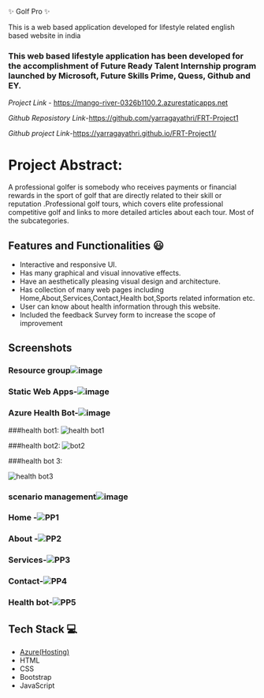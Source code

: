  ✨ Golf Pro  ✨

This is a web based application developed for lifestyle related english based website in india

### This web based lifestyle application has been developed for the accomplishment of Future Ready Talent Internship program launched by Microsoft, Future Skills Prime, Quess, Github and EY.


*Project Link* - https://mango-river-0326b1100.2.azurestaticapps.net

*Github Reposistory Link*-https://github.com/yarragayathri/FRT-Project1

*Github project Link*-https://yarragayathri.github.io/FRT-Project1/


# Project Abstract:
A professional golfer is somebody who receives payments or financial rewards in the sport of golf that are directly related to their skill or reputation .Professional golf tours, which covers elite professional competitive golf and links to more detailed articles about each tour. Most of the subcategories.


## Features and Functionalities 😃

- Interactive and responsive UI.
- Has many graphical and visual innovative effects.
- Have an aesthetically pleasing visual design and architecture.
- Has collection of many web pages including Home,About,Services,Contact,Health bot,Sports related information etc.
- User can know about health information through this website.
- Included the feedback Survey form to increase the scope of improvement 

## Screenshots





   

### Resource group![image](https://user-images.githubusercontent.com/115874449/209103065-06bbaaa9-be40-44ac-a866-1868f777e0fb.png)





### Static Web Apps-![image](https://user-images.githubusercontent.com/115874449/209102121-05537d8e-2d46-48d1-9f83-a6d210915e15.png)







###  Azure Health Bot-![image](https://user-images.githubusercontent.com/115874449/209102392-6777e254-6f1c-49c0-adb5-3cb7f1bd5920.png)




###health bot1:
![health bot1](https://user-images.githubusercontent.com/115874449/213140258-c072051f-59ee-40de-aebe-f16898e14a21.png)



###health bot2:
![bot2](https://user-images.githubusercontent.com/115874449/213140324-397f4f83-5e4c-4d2a-a36b-58b5eefb1f3b.png)



###health bot 3:



![health bot3](https://user-images.githubusercontent.com/115874449/213140414-f6823a06-25a1-4f78-b684-965cffae32cc.png)



### scenario management![image](https://user-images.githubusercontent.com/115874449/213120627-6d60565f-f0f3-4bb4-80ea-62d0ee9d8e3b.png)








### Home -![PP1](https://user-images.githubusercontent.com/115874449/208628023-d2ae5f4b-798e-4be3-831b-5d3874fd7b15.png)







### About -![PP2](https://user-images.githubusercontent.com/115874449/208628230-7d4cd69e-ff4f-4750-b5b4-5f656e847d19.png)







### Services-![PP3](https://user-images.githubusercontent.com/115874449/208628581-bc786614-5c20-4510-b06c-a036a0a47faa.png)








### Contact-![PP4](https://user-images.githubusercontent.com/115874449/208628800-c47514e6-c29c-4c17-8004-fbb6fe76fcf0.png)







### Health bot-![PP5](https://user-images.githubusercontent.com/115874449/208630773-926a6b40-bbd0-4f38-b1dc-7b47e3b37f73.png)






## Tech Stack 💻

- [Azure(Hosting)](https://azure.microsoft.com/en-in/features/azure-portal/)
- HTML
- CSS
- Bootstrap
- JavaScript
